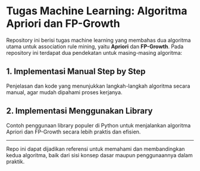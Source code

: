 # Tugas Machine Learning: Algoritma Apriori dan FP-Growth

Repository ini berisi tugas machine learning yang membahas dua algoritma utama untuk association rule mining, yaitu **Apriori** dan **FP-Growth**. Pada repository ini terdapat dua pendekatan untuk masing-masing algoritma:

## 1. Implementasi Manual Step by Step
Penjelasan dan kode yang menunjukkan langkah-langkah algoritma secara manual, agar mudah dipahami proses kerjanya.

## 2. Implementasi Menggunakan Library
Contoh penggunaan library populer di Python untuk menjalankan algoritma Apriori dan FP-Growth secara lebih praktis dan efisien.

---

Repo ini dapat dijadikan referensi untuk memahami dan membandingkan kedua algoritma, baik dari sisi konsep dasar maupun penggunaannya dalam praktik.
